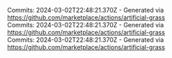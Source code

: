 Commits: 2024-03-02T22:48:21.370Z - Generated via https://github.com/marketplace/actions/artificial-grass
<br>
Commits: 2024-03-02T22:48:21.370Z - Generated via https://github.com/marketplace/actions/artificial-grass
<br>
Commits: 2024-03-02T22:48:21.370Z - Generated via https://github.com/marketplace/actions/artificial-grass
<br>
